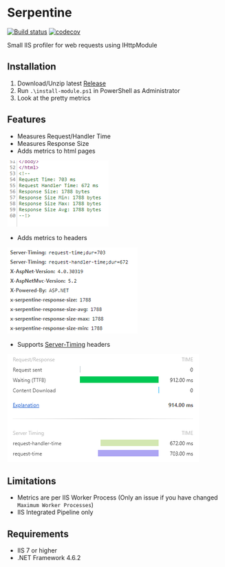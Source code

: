 # Serpentine

[![Build status](https://ci.appveyor.com/api/projects/status/w905nel94n35xyc7?svg=true)](https://ci.appveyor.com/project/gamingrobot/serpentine)
[![codecov](https://codecov.io/gh/gamingrobot/Serpentine/branch/master/graph/badge.svg)](https://codecov.io/gh/gamingrobot/Serpentine)

Small IIS profiler for web requests using IHttpModule

## Installation

1. Download/Unzip latest [Release](https://github.com/gamingrobot/Serpentine/releases/latest)
2. Run `.\install-module.ps1` in PowerShell as Administrator
3. Look at the pretty metrics

## Features

- Measures Request/Handler Time
- Measures Response Size
- Adds metrics to html pages

![Html Data](docs/img/html_data.png)

- Adds metrics to headers

![Headers](docs/img/headers.png)

- Supports [Server-Timing](https://www.w3.org/TR/server-timing/) headers

![Server Timing](docs/img/server_timing.png)

## Limitations

- Metrics are per IIS Worker Process (Only an issue if you have changed `Maximum Worker Processes`)
- IIS Integrated Pipeline only

## Requirements

- IIS 7 or higher
- .NET Framework 4.6.2
